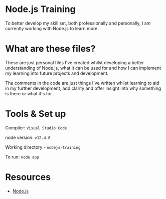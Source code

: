 # Node.js Training

To better develop my skill set, both professionally and personally, I am currently working with Node.js to learn more. 

# What are these files?

These are just personal files I've created whilst developing a better understanding of Node.js, what it can be used for and how I can implement my learning into future projects and development.

The comments in the code are just things I've written whilst learning to aid in my further development, add clarity and offer insight into why something is there or what it's for.

# Tools & Set up

Compiler: `Visual Studio Code`

node version: `v12.4.0` 

Working directory - `nodejs-training`

To run:
`node app` 

# Resources 

- [Node.js](https://nodejs.org/en/docs/)
